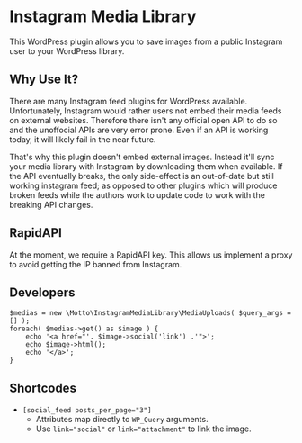 # Instagram Media Library

This WordPress plugin allows you to save images from a public Instagram user to your WordPress library.

## Why Use It?

There are many Instagram feed plugins for WordPress available. Unfortunately, Instagram would rather users not embed their media feeds on external websites. Therefore there isn't any official open API to do so and the unoffocial APIs are very error prone. Even if an API is working today, it will likely fail in the near future. 

That's why this plugin doesn't embed external images. Instead it'll sync your media library with Instagram by downloading them when available. If the API eventually breaks, the only side-effect is an out-of-date but still working instagram feed; as opposed to other plugins which will produce broken feeds while the authors work to update code to work with the breaking API changes. 

## RapidAPI

At the moment, we require a RapidAPI key. This allows us implement a proxy to avoid getting the IP banned from Instagram.

## Developers

```
$medias = new \Motto\InstagramMediaLibrary\MediaUploads( $query_args = [] );
foreach( $medias->get() as $image ) {
    echo '<a href="'. $image->social('link') .'">';
    echo $image->html();
    echo '</a>';
} 
```

## Shortcodes
- `[social_feed posts_per_page="3"]`
    - Attributes map directly to `WP_Query` arguments.
    - Use `link="social"` or `link="attachment"` to link the image.